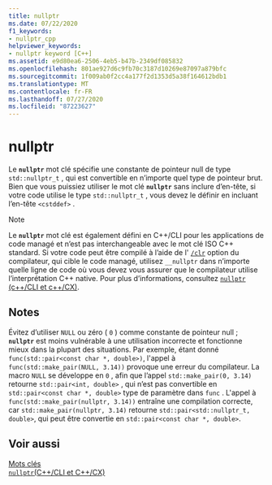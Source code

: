 ```yaml
---
title: nullptr
ms.date: 07/22/2020
f1_keywords:
- nullptr_cpp
helpviewer_keywords:
- nullptr keyword [C++]
ms.assetid: e9d80ea6-2506-4eb5-b47b-2349df085832
ms.openlocfilehash: 801ae927d6c9fb70c3187d10269e87097a879bfc
ms.sourcegitcommit: 1f009ab0f2cc4a177f2d1353d5a38f164612bdb1
ms.translationtype: MT
ms.contentlocale: fr-FR
ms.lasthandoff: 07/27/2020
ms.locfileid: "87223627"
---
```

# <a name="nullptr"></a>nullptr

Le **`nullptr`** mot clé spécifie une constante de pointeur null de type `std::nullptr_t` , qui est convertible en n’importe quel type de pointeur brut.  Bien que vous puissiez utiliser le mot clé **`nullptr`** sans inclure d’en-tête, si votre code utilise le type `std::nullptr_t` , vous devez le définir en incluant l’en-tête `<cstddef>` .

> [!NOTE]
> Le **`nullptr`** mot clé est également défini en C++/CLI pour les applications de code managé et n’est pas interchangeable avec le mot clé ISO C++ standard. Si votre code peut être compilé à l’aide de l' [`/clr`](../build/reference/clr-common-language-runtime-compilation.md) option du compilateur, qui cible le code managé, utilisez `__nullptr` dans n’importe quelle ligne de code où vous devez vous assurer que le compilateur utilise l’interprétation C++ native. Pour plus d’informations, consultez [ `nullptr` (c++/CLI et c++/CX)](../extensions/nullptr-cpp-component-extensions.md).

## <a name="remarks"></a>Notes

Évitez d’utiliser `NULL` ou zéro ( `0` ) comme constante de pointeur null ; **`nullptr`** est moins vulnérable à une utilisation incorrecte et fonctionne mieux dans la plupart des situations.  Par exemple, étant donné `func(std::pair<const char *, double>)`, l'appel à `func(std::make_pair(NULL, 3.14))` provoque une erreur du compilateur.  La macro `NULL` se développe en `0` , afin que l’appel `std::make_pair(0, 3.14)` retourne `std::pair<int, double>` , qui n’est pas convertible en `std::pair<const char *, double>` type de paramètre dans `func` .  L'appel à `func(std::make_pair(nullptr, 3.14))` entraîne une compilation correcte, car `std::make_pair(nullptr, 3.14)` retourne `std::pair<std::nullptr_t, double>`, qui peut être convertie en `std::pair<const char *, double>`.

## <a name="see-also"></a>Voir aussi

[Mots clés](../cpp/keywords-cpp.md)<br/>
[`nullptr`(C++/CLI et C++/CX)](../extensions/nullptr-cpp-component-extensions.md)
